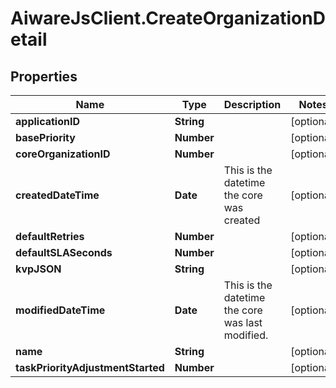 # AiwareJsClient.CreateOrganizationDetail

## Properties

Name | Type | Description | Notes
------------ | ------------- | ------------- | -------------
**applicationID** | **String** |  | [optional] 
**basePriority** | **Number** |  | [optional] 
**coreOrganizationID** | **Number** |  | [optional] 
**createdDateTime** | **Date** | This is the datetime the core was created | [optional] 
**defaultRetries** | **Number** |  | [optional] 
**defaultSLASeconds** | **Number** |  | [optional] 
**kvpJSON** | **String** |  | [optional] 
**modifiedDateTime** | **Date** | This is the datetime the core was last modified. | [optional] 
**name** | **String** |  | [optional] 
**taskPriorityAdjustmentStarted** | **Number** |  | [optional] 


